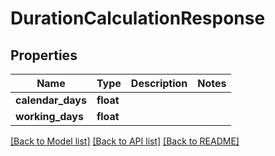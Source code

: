 # DurationCalculationResponse

## Properties
Name | Type | Description | Notes
------------ | ------------- | ------------- | -------------
**calendar_days** | **float** |  | 
**working_days** | **float** |  | 

[[Back to Model list]](../README.md#documentation-for-models) [[Back to API list]](../README.md#documentation-for-api-endpoints) [[Back to README]](../README.md)

